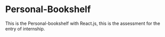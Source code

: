 # Personal-Bookshelf
This is the Personal-bookshelf with React.js, this is the assessment for the entry of internship.
